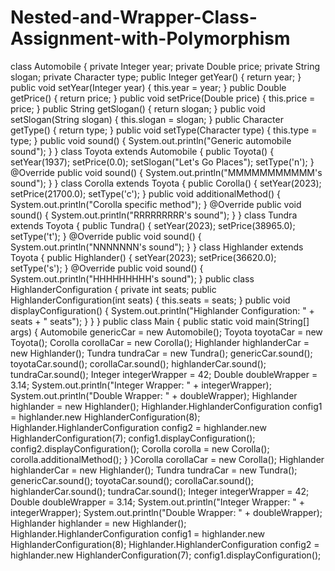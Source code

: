 # Nested-and-Wrapper-Class-Assignment-with-Polymorphism




class Automobile {
private Integer year;
private Double price;
private String slogan;
private Character type;
public Integer getYear() {
return year;
}
public void setYear(Integer year) {
this.year = year;
}
public Double getPrice() {
return price;
}
public void setPrice(Double price) {
this.price = price;
}
public String getSlogan() {
return slogan;
}
public void setSlogan(String slogan) {
this.slogan = slogan;
}
public Character getType() {
return type;
}
public void setType(Character type) {
this.type = type;
}
public void sound() {
System.out.println("Generic automobile sound");
}
}
class Toyota extends Automobile {
public Toyota() {
setYear(1937);
setPrice(0.0);
setSlogan("Let's Go Places");
setType('n');
}
@Override
public void sound() {
System.out.println("MMMMMMMMMMM's sound");
}
}
class Corolla extends Toyota {
public Corolla() {
setYear(2023);
setPrice(21700.0);
setType('c');
}
public void additionalMethod() {
System.out.println("Corolla specific method");
}
@Override
public void sound() {
System.out.println("RRRRRRRRR's sound");
}
}
class Tundra extends Toyota {
public Tundra() {
setYear(2023);
setPrice(38965.0);
setType('t');
}
@Override
public void sound() {
System.out.println("NNNNNNN's sound");
}
}
class Highlander extends Toyota {
public Highlander() {
setYear(2023);
setPrice(36620.0);
setType('s');
}
@Override
public void sound() {
System.out.println("HHHHHHHHH's sound");
}
public class HighlanderConfiguration {
private int seats;
public HighlanderConfiguration(int seats) {
this.seats = seats;
}
public void displayConfiguration() {
System.out.println("Highlander Configuration: " + seats + " seats");
}
}
}
public class Main {
public static void main(String[] args) {
Automobile genericCar = new Automobile();
Toyota toyotaCar = new Toyota();
Corolla corollaCar = new Corolla();
Highlander highlanderCar = new Highlander();
Tundra tundraCar = new Tundra();
genericCar.sound();
toyotaCar.sound();
corollaCar.sound();
highlanderCar.sound();
tundraCar.sound();
Integer integerWrapper = 42;
Double doubleWrapper = 3.14;
System.out.println("Integer Wrapper: " + integerWrapper);
System.out.println("Double Wrapper: " + doubleWrapper);
Highlander highlander = new Highlander();
Highlander.HighlanderConfiguration config1 = highlander.new
HighlanderConfiguration(8);
Highlander.HighlanderConfiguration config2 = highlander.new
HighlanderConfiguration(7);
config1.displayConfiguration();
config2.displayConfiguration();
Corolla corolla = new Corolla();
corolla.additionalMethod();
}
}Corolla corollaCar = new Corolla();
Highlander highlanderCar = new Highlander();
Tundra tundraCar = new Tundra();
genericCar.sound();
toyotaCar.sound();
corollaCar.sound();
highlanderCar.sound();
tundraCar.sound();
Integer integerWrapper = 42;
Double doubleWrapper = 3.14;
System.out.println("Integer Wrapper: " + integerWrapper);
System.out.println("Double Wrapper: " + doubleWrapper);
Highlander highlander = new Highlander();
Highlander.HighlanderConfiguration config1 = highlander.new
HighlanderConfiguration(8);
Highlander.HighlanderConfiguration config2 = highlander.new
HighlanderConfiguration(7);
config1.displayConfiguration();
